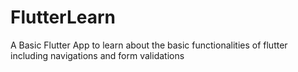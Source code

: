# FlutterLearn
A Basic Flutter App to learn about the basic functionalities of flutter including navigations and form validations
